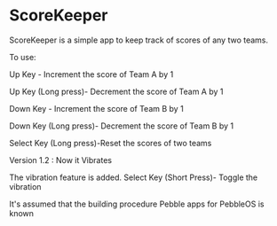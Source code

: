 ScoreKeeper
=======

ScoreKeeper is a simple app to keep track of scores of any two teams. 

To use:

Up Key - 				Increment the score of Team A by 1

Up Key (Long press)-	Decrement the score of Team A by 1

Down Key - 				Increment the score of Team B by 1

Down Key (Long press)-	Decrement the score of Team B by 1

Select Key (Long press)-Reset the scores of two teams

Version 1.2 : Now it Vibrates

The vibration feature is added.
Select Key (Short Press)- Toggle the vibration


It's assumed that the building procedure Pebble apps for PebbleOS is known 

